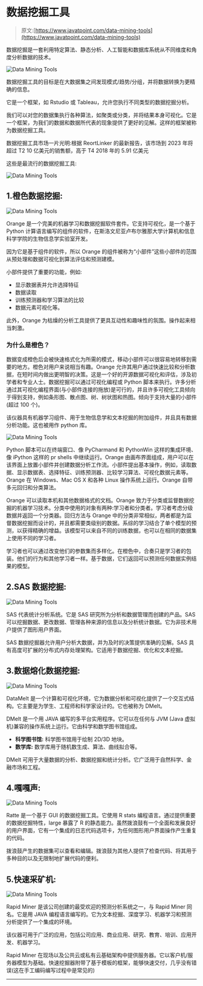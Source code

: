 # 数据挖掘工具

> 原文:[https://www.javatpoint.com/data-mining-tools](https://www.javatpoint.com/data-mining-tools)

数据挖掘是一套利用特定算法、静态分析、人工智能和数据库系统从不同维度和角度分析数据的技术。

![Data Mining Tools](../Images/0316038be919cd7ac17802b5338143bd.png)

数据挖掘工具的目标是在大数据集之间发现模式/趋势/分组，并将数据转换为更精确的信息。

它是一个框架，如 Rstudio 或 Tableau，允许您执行不同类型的数据挖掘分析。

我们可以对您的数据集执行各种算法，如聚类或分类，并将结果本身可视化。它是一个框架，为我们的数据和数据所代表的现象提供了更好的见解。这样的框架被称为数据挖掘工具。

数据挖掘工具市场一片光明:根据 ReortLinker 的最新报告，该市场到 2023 年将超过 T2 10 亿美元的销售额，高于 T4 2018 年的 5.91 亿美元

这些是最流行的数据挖掘工具:

![Data Mining Tools](../Images/84e99c07a5bdcbdef647d7bf949a1349.png)

## 1.橙色数据挖掘:

![Data Mining Tools](../Images/c210818a0d4ae08f47ebd6f9a3c79ab0.png)

Orange 是一个完美的机器学习和数据挖掘软件套件。它支持可视化，是一个基于 Python 计算语言编写的组件的软件，在斯洛文尼亚卢布尔雅那大学计算机和信息科学学院的生物信息学实验室开发。

因为它是基于组件的软件，所以 Orange 的组件被称为“小部件”这些小部件的范围从预处理和数据可视化到算法评估和预测建模。

小部件提供了重要的功能，例如:

*   显示数据表并允许选择特征
*   数据读取
*   训练预测器和学习算法的比较
*   数据元素可视化等。

此外，Orange 为枯燥的分析工具提供了更具互动性和趣味性的氛围。操作起来相当刺激。

### 为什么是橙色？

数据变成橙色后会被快速格式化为所需的模式，移动小部件可以很容易地转移到需要的地方。橙色对用户来说相当有趣。Orange 允许其用户通过快速比较和分析数据，在短时间内做出更明智的决策。这是一个好的开源数据可视化和评估，涉及初学者和专业人士。数据挖掘可以通过可视化编程或 Python 脚本来执行。许多分析通过其可视化编程界面(与小部件连接的拖放)是可行的，并且许多可视化工具倾向于得到支持，例如条形图、散点图、树、树状图和热图。倾向于支持大量的小部件(超过 100 个)。

该仪器具有机器学习组件、用于生物信息学和文本挖掘的附加组件，并且具有数据分析功能。这也被用作 python 库。

![Data Mining Tools](../Images/e264b41bf024b0ccacae3e9929a64c16.png)

Python 脚本可以在终端窗口、像 PyCharmand 和 PythonWin 这样的集成环境、像 iPython 这样的 pr shells 中继续运行。Orange 由画布界面组成，用户可以在该界面上放置小部件并创建数据分析工作流。小部件提出基本操作，例如，读取数据、显示数据表、选择特征、训练预测器、比较学习算法、可视化数据元素等。Orange 在 Windows、Mac OS X 和各种 Linux 操作系统上运行。Orange 自带多元回归和分类算法。

Orange 可以读取本机和其他数据格式的文档。Orange 致力于分类或监督数据挖掘的机器学习技术。分类中使用的对象有两种:学习者和分类者。学习者考虑分级数据并返回一个分类器。回归方法与 Orange 中的分类非常相似，两者都是为监督数据挖掘而设计的，并且都需要类级别的数据。系综的学习结合了单个模型的预测，以获得精确的增益。该模型可以来自不同的训练数据，也可以在相同的数据集上使用不同的学习者。

学习者也可以通过改变他们的参数集而多样化。在橙色中，合奏只是学习者的包装。他们的行为和其他学习者一样。基于数据，它们返回可以预测任何数据实例结果的模型。

## 2.SAS 数据挖掘:

![Data Mining Tools](../Images/7f5f28c3b9a89fd71ee445e4a0cb5327.png)

SAS 代表统计分析系统。它是 SAS 研究所为分析和数据管理而创建的产品。SAS 可以挖掘数据、更改数据、管理各种来源的信息以及分析统计数据。它为非技术用户提供了图形用户界面。

SAS 数据挖掘器允许用户分析大数据，并为及时的决策提供准确的见解。SAS 具有高度可扩展的分布式内存处理架构。它适用于数据挖掘、优化和文本挖掘。

## 3.数据熔化数据挖掘:

![Data Mining Tools](../Images/f1dd7ac93e154ad3eb25f866c2039fed.png)

DataMelt 是一个计算和可视化环境，它为数据分析和可视化提供了一个交互式结构。它主要是为学生、工程师和科学家设计的。它也被称为 DMelt。

DMelt 是一个用 JAVA 编写的多平台实用程序。它可以在任何与 JVM (Java 虚拟机)兼容的操作系统上运行。它由科学和数学图书馆组成。

*   **科学图书馆:**
    科学图书馆用于绘制 2D/3D 地块。
*   **数学库:**
    数学库用于随机数生成、算法、曲线拟合等。

DMelt 可用于大量数据的分析、数据挖掘和统计分析。它广泛用于自然科学、金融市场和工程。

## 4.嘎嘎声:

![Data Mining Tools](../Images/067c3c64b90fb8fb995b0ea53a949aa3.png)

Ratte 是一个基于 GUI 的数据挖掘工具。它使用 R stats 编程语言。通过提供重要的数据挖掘特性，large 暴露了 R 的静态能力。虽然拨浪鼓有一个全面和发展良好的用户界面，它有一个集成的日志代码选项卡，为任何图形用户界面操作产生重复的代码。

拨浪鼓产生的数据集可以查看和编辑。拨浪鼓为其他人提供了检查代码、将其用于多种目的以及无限制地扩展代码的便利。

## 5.快速采矿机:

![Data Mining Tools](../Images/8f40d62fedf9ae29b04fc97a6f8af83e.png)

Rapid Miner 是该公司创建的最受欢迎的预测分析系统之一，与 Rapid Miner 同名。它是用 JAVA 编程语言编写的。它为文本挖掘、深度学习、机器学习和预测分析提供了一个集成的环境。

该仪器可用于广泛的应用，包括公司应用、商业应用、研究、教育、培训、应用开发、机器学习。

Rapid Miner 在现场以及公共云或私有云基础架构中提供服务器。它以客户机/服务器模型为基础。快速挖掘器附带了基于模板的框架，能够快速交付，几乎没有错误(这在手工编码编写过程中是常见的)

* * *
